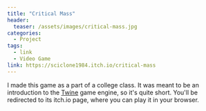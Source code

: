 ```yaml
---
title: "Critical Mass"
header:
  teaser: /assets/images/critical-mass.jpg
categories:
  - Project
tags:
  - link
  - Video Game
link: https://sciclone1984.itch.io/critical-mass
---
```


I made this game as a part of a college class. It was meant to be an introduction to the [Twine](https://twinery.org/) game engine, so it's quite short. You'll be redirected to its itch.io page, where you can play it in your browser.